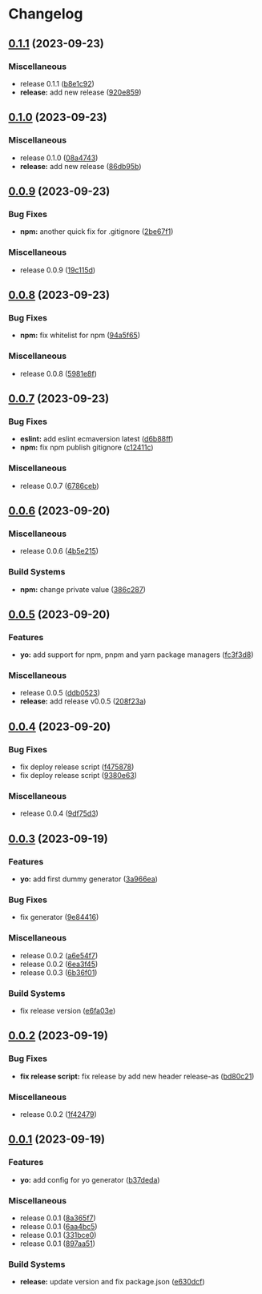 # Changelog

## [0.1.1](https://github.com/WaveOfDandelions/generator-dandelion-reactpack/compare/v0.1.0...v0.1.1) (2023-09-23)


### Miscellaneous

* release 0.1.1 ([b8e1c92](https://github.com/WaveOfDandelions/generator-dandelion-reactpack/commit/b8e1c9293216aee1c461586c732ad9d4ebe34674))
* **release:** add new release ([920e859](https://github.com/WaveOfDandelions/generator-dandelion-reactpack/commit/920e859cd52f1eb8e22b7669b84e66ad0cc0fe2f))

## [0.1.0](https://github.com/WaveOfDandelions/generator-dandelion-reactpack/compare/v0.0.9...v0.1.0) (2023-09-23)


### Miscellaneous

* release 0.1.0 ([08a4743](https://github.com/WaveOfDandelions/generator-dandelion-reactpack/commit/08a47439031fcf1621ab7dcf177823676d1ac0b0))
* **release:** add new release ([86db95b](https://github.com/WaveOfDandelions/generator-dandelion-reactpack/commit/86db95b9ac7e53fa2cf4bf43b6c39742ddeb7cb3))

## [0.0.9](https://github.com/WaveOfDandelions/generator-dandelion-reactpack/compare/v0.0.8...v0.0.9) (2023-09-23)


### Bug Fixes

* **npm:** another quick fix for .gitignore ([2be67f1](https://github.com/WaveOfDandelions/generator-dandelion-reactpack/commit/2be67f1ca7ec172dfc0649d5de29c5e54f2ddf44))


### Miscellaneous

* release 0.0.9 ([19c115d](https://github.com/WaveOfDandelions/generator-dandelion-reactpack/commit/19c115d47b404bb40b24cb59a49ccbd8a92e5fe7))

## [0.0.8](https://github.com/WaveOfDandelions/generator-dandelion-reactpack/compare/v0.0.7...v0.0.8) (2023-09-23)


### Bug Fixes

* **npm:** fix whitelist for npm ([94a5f65](https://github.com/WaveOfDandelions/generator-dandelion-reactpack/commit/94a5f656125ffb4e72d1836a17a4c123a18f66e9))


### Miscellaneous

* release 0.0.8 ([5981e8f](https://github.com/WaveOfDandelions/generator-dandelion-reactpack/commit/5981e8f3212ba11702496b8d41a8b3af10a1dea9))

## [0.0.7](https://github.com/WaveOfDandelions/generator-dandelion-reactpack/compare/v0.0.6...v0.0.7) (2023-09-23)


### Bug Fixes

* **eslint:** add eslint ecmaversion latest ([d6b88ff](https://github.com/WaveOfDandelions/generator-dandelion-reactpack/commit/d6b88ff75c039408aedd66bed41bbbfc73a790ac))
* **npm:** fix npm publish gitignore ([c12411c](https://github.com/WaveOfDandelions/generator-dandelion-reactpack/commit/c12411caf636b95ef7c25c15aca05b7181c8f868))


### Miscellaneous

* release 0.0.7 ([6786ceb](https://github.com/WaveOfDandelions/generator-dandelion-reactpack/commit/6786ceb9460db806b3cdd733644aeb6e54fe50bf))

## [0.0.6](https://github.com/WaveOfDandelions/generator-reactpack/compare/v0.0.5...v0.0.6) (2023-09-20)


### Miscellaneous

* release 0.0.6 ([4b5e215](https://github.com/WaveOfDandelions/generator-reactpack/commit/4b5e2151afbd8874c3ce6d068d07494c339963a2))


### Build Systems

* **npm:** change private value ([386c287](https://github.com/WaveOfDandelions/generator-reactpack/commit/386c287fa543d06918ab0a239d70de70cb053cb5))

## [0.0.5](https://github.com/WaveOfDandelions/generator-reactpack/compare/v0.0.4...v0.0.5) (2023-09-20)


### Features

* **yo:** add support for npm, pnpm and yarn package managers ([fc3f3d8](https://github.com/WaveOfDandelions/generator-reactpack/commit/fc3f3d86333372724618dc398b0f39052629a93b))


### Miscellaneous

* release 0.0.5 ([ddb0523](https://github.com/WaveOfDandelions/generator-reactpack/commit/ddb052324e3eb01f24f3f78f2aa67dd8f79b197f))
* **release:** add release v0.0.5 ([208f23a](https://github.com/WaveOfDandelions/generator-reactpack/commit/208f23a706275a40ed9492171d86b5f917d40d29))

## [0.0.4](https://github.com/WaveOfDandelions/generator-reactpack/compare/v0.0.3...v0.0.4) (2023-09-20)


### Bug Fixes

* fix deploy release script ([f475878](https://github.com/WaveOfDandelions/generator-reactpack/commit/f475878aa5bf7efdf8bf8007c81f1cf4c40d3186))
* fix deploy release script ([9380e63](https://github.com/WaveOfDandelions/generator-reactpack/commit/9380e634a024d5a0b4342a7ff9408089bc82414c))


### Miscellaneous

* release 0.0.4 ([9df75d3](https://github.com/WaveOfDandelions/generator-reactpack/commit/9df75d33d2b7cedcd78611dfc4861e9e5ead3902))

## [0.0.3](https://github.com/WaveOfDandelions/generator-reactpack/compare/v0.0.2...v0.0.3) (2023-09-19)


### Features

* **yo:** add first dummy generator ([3a966ea](https://github.com/WaveOfDandelions/generator-reactpack/commit/3a966ea691e2c4af1abbf59b46ec5e86b87f3739))


### Bug Fixes

* fix generator ([9e84416](https://github.com/WaveOfDandelions/generator-reactpack/commit/9e844161b1c3e4bbcc2c063bee3e4758d2b4902f))


### Miscellaneous

* release 0.0.2 ([a6e54f7](https://github.com/WaveOfDandelions/generator-reactpack/commit/a6e54f7f1aa42da33d7d8097f46388e337141b88))
* release 0.0.2 ([6ea3f45](https://github.com/WaveOfDandelions/generator-reactpack/commit/6ea3f4576024a66517d5933a58c109980a3a859d))
* release 0.0.3 ([6b36f01](https://github.com/WaveOfDandelions/generator-reactpack/commit/6b36f010404f56681de7507b80212fc5303f4f65))


### Build Systems

* fix release version ([e6fa03e](https://github.com/WaveOfDandelions/generator-reactpack/commit/e6fa03ec98a773174fe4639f7c240df54e9b96be))

## [0.0.2](https://github.com/WaveOfDandelions/generator-reactpack/compare/v0.0.1...v0.0.2) (2023-09-19)


### Bug Fixes

* **fix release script:** fix release by add new header release-as ([bd80c21](https://github.com/WaveOfDandelions/generator-reactpack/commit/bd80c2141fcb61e99eedcf2fc745ed1880ef31b3))


### Miscellaneous

* release 0.0.2 ([1f42479](https://github.com/WaveOfDandelions/generator-reactpack/commit/1f424799fe51aff32c21e28153141e5d8ae52ad5))

## [0.0.1](https://github.com/WaveOfDandelions/generator-reactpack/compare/v0.0.1...v0.0.1) (2023-09-19)


### Features

* **yo:** add config for yo generator ([b37deda](https://github.com/WaveOfDandelions/generator-reactpack/commit/b37deda69231f063603c6aae60de17c20c13034d))


### Miscellaneous

* release 0.0.1 ([8a365f7](https://github.com/WaveOfDandelions/generator-reactpack/commit/8a365f7c6ad5233bdcdc59d5e6cbc8e2a88cdc71))
* release 0.0.1 ([6aa4bc5](https://github.com/WaveOfDandelions/generator-reactpack/commit/6aa4bc5f408a8bb42c0bd027cb2bd8801e34b550))
* release 0.0.1 ([331bce0](https://github.com/WaveOfDandelions/generator-reactpack/commit/331bce0c53a3f818b9e168b642539b6b9197b6c9))
* release 0.0.1 ([897aa51](https://github.com/WaveOfDandelions/generator-reactpack/commit/897aa5143144ca2decb9d99e0fcb5ed23502b43b))


### Build Systems

* **release:** update version and fix package.json ([e630dcf](https://github.com/WaveOfDandelions/generator-reactpack/commit/e630dcf8cd69a8ffd8ad060c70f9f0553ab7a50f))
